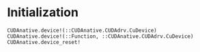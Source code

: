 # Initialization

```@docs
CUDAnative.device!(::CUDAnative.CUDAdrv.CuDevice)
CUDAnative.device!(::Function, ::CUDAnative.CUDAdrv.CuDevice)
CUDAnative.device_reset!
```
